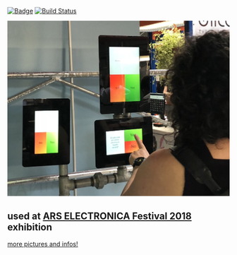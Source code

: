 [![Badge](https://quay.io/repository/0xff/dfs/status "Badge")](https://quay.io/repository/0xff/dfs)
[![Build Status](https://dev.azure.com/volatile-void/pipes/_apis/build/status/dfs)](https://dev.azure.com/volatile-void/pipes/_build/latest?definitionId=3)



![dfs installation at ars electronica festival 2018](documentation/dfs-ars18-01.jpg)

## used at [ARS ELECTRONICA Festival 2018](https://ars.electronica.art/error/) exhibition

[more pictures and infos!](documentation/example-installation.md)

